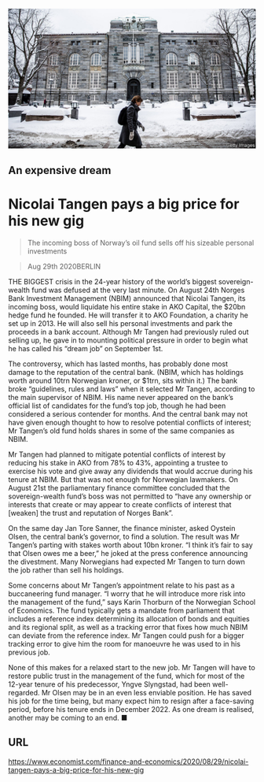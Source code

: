 ![](./images/20200829_FNP501.jpg)

## An expensive dream

# Nicolai Tangen pays a big price for his new gig

> The incoming boss of Norway’s oil fund sells off his sizeable personal investments

> Aug 29th 2020BERLIN

THE BIGGEST crisis in the 24-year history of the world’s biggest sovereign-wealth fund was defused at the very last minute. On August 24th Norges Bank Investment Management (NBIM) announced that Nicolai Tangen, its incoming boss, would liquidate his entire stake in AKO Capital, the $20bn hedge fund he founded. He will transfer it to AKO Foundation, a charity he set up in 2013. He will also sell his personal investments and park the proceeds in a bank account. Although Mr Tangen had previously ruled out selling up, he gave in to mounting political pressure in order to begin what he has called his “dream job” on September 1st.

The controversy, which has lasted months, has probably done most damage to the reputation of the central bank. (NBIM, which has holdings worth around 10trn Norwegian kroner, or $1trn, sits within it.) The bank broke “guidelines, rules and laws” when it selected Mr Tangen, according to the main supervisor of NBIM. His name never appeared on the bank’s official list of candidates for the fund’s top job, though he had been considered a serious contender for months. And the central bank may not have given enough thought to how to resolve potential conflicts of interest; Mr Tangen’s old fund holds shares in some of the same companies as NBIM.

Mr Tangen had planned to mitigate potential conflicts of interest by reducing his stake in AKO from 78% to 43%, appointing a trustee to exercise his vote and give away any dividends that would accrue during his tenure at NBIM. But that was not enough for Norwegian lawmakers. On August 21st the parliamentary finance committee concluded that the sovereign-wealth fund’s boss was not permitted to “have any ownership or interests that create or may appear to create conflicts of interest that [weaken] the trust and reputation of Norges Bank”.

On the same day Jan Tore Sanner, the finance minister, asked Oystein Olsen, the central bank’s governor, to find a solution. The result was Mr Tangen’s parting with stakes worth about 10bn kroner. “I think it’s fair to say that Olsen owes me a beer,” he joked at the press conference announcing the divestment. Many Norwegians had expected Mr Tangen to turn down the job rather than sell his holdings.

Some concerns about Mr Tangen’s appointment relate to his past as a buccaneering fund manager. “I worry that he will introduce more risk into the management of the fund,” says Karin Thorburn of the Norwegian School of Economics. The fund typically gets a mandate from parliament that includes a reference index determining its allocation of bonds and equities and its regional split, as well as a tracking error that fixes how much NBIM can deviate from the reference index. Mr Tangen could push for a bigger tracking error to give him the room for manoeuvre he was used to in his previous job.

None of this makes for a relaxed start to the new job. Mr Tangen will have to restore public trust in the management of the fund, which for most of the 12-year tenure of his predecessor, Yngve Slyngstad, had been well-regarded. Mr Olsen may be in an even less enviable position. He has saved his job for the time being, but many expect him to resign after a face-saving period, before his tenure ends in December 2022. As one dream is realised, another may be coming to an end. ■

## URL

https://www.economist.com/finance-and-economics/2020/08/29/nicolai-tangen-pays-a-big-price-for-his-new-gig
